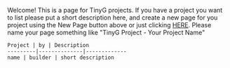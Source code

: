 Welcome! This is a page for TinyG projects. If you have a project you want to list please put a short description here, and create a new page for you project using the New Page button above or just clicking [HERE](https://github.com/synthetos/TinyG/wiki/_new). Please name your page something like "TinyG Project - Your Project Name" 

	Project | by | Description
	---------|--------------|-------------
	name | builder | short description
